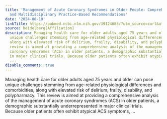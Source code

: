 ```yaml
---
title: 'Management of Acute Coronary Syndromes in Older People: Comprehensive Review
  and Multidisciplinary Practice-Based Recommendations'
date: '2024-08-10'
linkTitle: https://pubmed.ncbi.nlm.nih.gov/39124683/?utm_source=curl&utm_medium=rss&utm_campaign=pubmed-2&utm_content=1FakS-2QOkCT8HsMOQP1bCRQ4YzyumYOmxmF0moLsQ3dFB1E9V&fc=20220326224207&ff=20240810183529&v=2.18.0.post9+e462414
source: heidelberg[Affiliation]
description: Managing health care for older adults aged 75 years and older can pose
  unique challenges stemming from age-related physiological differences and comorbidities,
  along with elevated risk of delirium, frailty, disability, and polypharmacy. This
  review is aimed at providing a comprehensive analysis of the management of acute
  coronary syndromes (ACS) in older patients, a demographic substantially underrepresented
  in major clinical trials. Because older patients often exhibit atypical ACS symptoms,
  ...
disable_comments: true
---
```

Managing health care for older adults aged 75 years and older can pose unique challenges stemming from age-related physiological differences and comorbidities, along with elevated risk of delirium, frailty, disability, and polypharmacy. This review is aimed at providing a comprehensive analysis of the management of acute coronary syndromes (ACS) in older patients, a demographic substantially underrepresented in major clinical trials. Because older patients often exhibit atypical ACS symptoms, ...